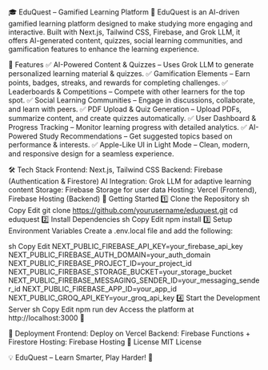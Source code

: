 🎓 EduQuest – Gamified Learning Platform 🚀
EduQuest is an AI-driven gamified learning platform designed to make studying more engaging and interactive. Built with Next.js, Tailwind CSS, Firebase, and Grok LLM, it offers AI-generated content, quizzes, social learning communities, and gamification features to enhance the learning experience.

🌟 Features
✅ AI-Powered Content & Quizzes – Uses Grok LLM to generate personalized learning material & quizzes.
✅ Gamification Elements – Earn points, badges, streaks, and rewards for completing challenges.
✅ Leaderboards & Competitions – Compete with other learners for the top spot.
✅ Social Learning Communities – Engage in discussions, collaborate, and learn with peers.
✅ PDF Upload & Quiz Generation – Upload PDFs, summarize content, and create quizzes automatically.
✅ User Dashboard & Progress Tracking – Monitor learning progress with detailed analytics.
✅ AI-Powered Study Recommendations – Get suggested topics based on performance & interests.
✅ Apple-Like UI in Light Mode – Clean, modern, and responsive design for a seamless experience.

🛠️ Tech Stack
Frontend: Next.js, Tailwind CSS
Backend: Firebase (Authentication & Firestore)
AI Integration: Grok LLM for adaptive learning content
Storage: Firebase Storage for user data
Hosting: Vercel (Frontend), Firebase Hosting (Backend)
🚀 Getting Started
1️⃣ Clone the Repository
sh
Copy
Edit
git clone https://github.com/yourusername/eduquest.git
cd eduquest
2️⃣ Install Dependencies
sh
Copy
Edit
npm install
3️⃣ Setup Environment Variables
Create a .env.local file and add the following:

sh
Copy
Edit
NEXT_PUBLIC_FIREBASE_API_KEY=your_firebase_api_key
NEXT_PUBLIC_FIREBASE_AUTH_DOMAIN=your_auth_domain
NEXT_PUBLIC_FIREBASE_PROJECT_ID=your_project_id
NEXT_PUBLIC_FIREBASE_STORAGE_BUCKET=your_storage_bucket
NEXT_PUBLIC_FIREBASE_MESSAGING_SENDER_ID=your_messaging_sender_id
NEXT_PUBLIC_FIREBASE_APP_ID=your_app_id
NEXT_PUBLIC_GROQ_API_KEY=your_groq_api_key
4️⃣ Start the Development Server
sh
Copy
Edit
npm run dev
Access the platform at http://localhost:3000 🚀

📌 Deployment
Frontend: Deploy on Vercel
Backend: Firebase Functions + Firestore
Hosting: Firebase Hosting
📜 License
MIT License

💡 EduQuest – Learn Smarter, Play Harder! 🚀
